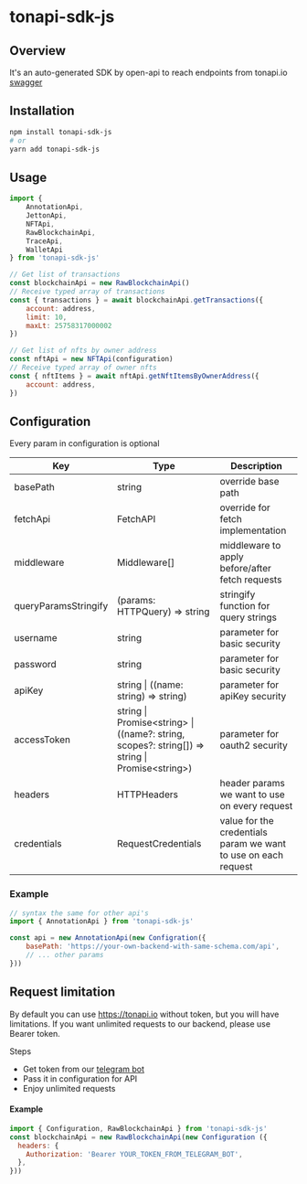 # tonapi-sdk-js

## Overview
It's an auto-generated SDK by open-api to reach endpoints from tonapi.io
[swagger](https://tonapi.io/docs)

## Installation

```sh
npm install tonapi-sdk-js
# or
yarn add tonapi-sdk-js
```

## Usage

```js
import {
    AnnotationApi,
    JettonApi,
    NFTApi,
    RawBlockchainApi,
    TraceApi,
    WalletApi
} from 'tonapi-sdk-js'

// Get list of transactions
const blockchainApi = new RawBlockchainApi()
// Receive typed array of transactions
const { transactions } = await blockchainApi.getTransactions({
    account: address,
    limit: 10,
    maxLt: 25758317000002
})

// Get list of nfts by owner address
const nftApi = new NFTApi(configuration)
// Receive typed array of owner nfts
const { nftItems } = await nftApi.getNftItemsByOwnerAddress({
    account: address,
})
```

## Configuration

Every param in configuration is optional

| Key | Type | Description |
| --- | ---- | ----------- |
| basePath | string | override base path |
| fetchApi | FetchAPI | override for fetch implementation |
| middleware | Middleware[] | middleware to apply before/after fetch requests |
| queryParamsStringify | (params: HTTPQuery) => string | stringify function for query strings |
| username | string | parameter for basic security |
| password | string | parameter for basic security |
| apiKey | string \| ((name: string) => string) | parameter for apiKey security |
| accessToken | string \| Promise\<string\> \| ((name?: string, scopes?: string[]) => string \| Promise\<string\>) | parameter for oauth2 security |
| headers | HTTPHeaders | header params we want to use on every request |
| credentials | RequestCredentials | value for the credentials param we want to use on each request |

### Example

```js
// syntax the same for other api's
import { AnnotationApi } from 'tonapi-sdk-js'

const api = new AnnotationApi(new Configration({
    basePath: 'https://your-own-backend-with-same-schema.com/api',
    // ... other params
}))
```

## Request limitation
By default you can use https://tonapi.io without token, but you will have limitations.
If you want unlimited requests to our backend, please use Bearer token.

Steps
* Get token from our [telegram bot](https://t.me/tonapi_bot)
* Pass it in configuration for API
* Enjoy unlimited requests

#### Example

```js
import { Configuration, RawBlockchainApi } from 'tonapi-sdk-js'
const blockchainApi = new RawBlockchainApi(new Configuration ({
  headers: {
    Authorization: 'Bearer YOUR_TOKEN_FROM_TELEGRAM_BOT',
  },
}))
```

